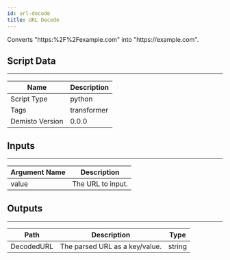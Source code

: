```yaml
---
id: url-decode
title: URL Decode
---
```


Converts "https:%2F%2Fexample.com" into "https:/<span>/example.com".

## Script Data
---

| **Name** | **Description** |
| --- | --- |
| Script Type | python |
| Tags | transformer |
| Demisto Version | 0.0.0 |

## Inputs
---

| **Argument Name** | **Description** |
| --- | --- |
| value | The URL to input.  |

## Outputs
---

| **Path** | **Description** | **Type** |
| --- | --- | --- |
| DecodedURL | The parsed URL as a key/value. | string |
